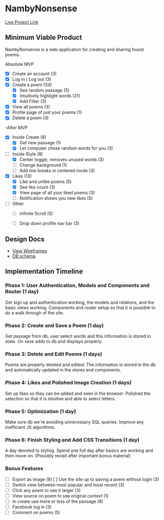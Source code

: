 # NambyNonsense


[Live Project Link][heroku]

[heroku]: https://nambynonsense.herokuapp.com/

## Minimum Viable Product

NambyNonsense is a web application for creating and sharing found poems.

<!-- This is a Markdown checklist. Use it to keep track of your progress! -->
Absolute MVP
- [x] Create an account (3)
- [x] Log in / Log out (3)
- [x] Create a poem (34)
  - [x] See random passage (5)
  - [x] Intuitively highlight words (21)
  - [x] Add Filter (3)
- [x] View all poems (3)
- [x] Profile page of just your poems (1)
- [x] Delete a poem (3)

-After MVP
- [x] Inside Create (8)
  - [x] Get new passage (1)
  - [x] Let computer chose random words for you (3)

- [ ] Inside Style (8)
  - [x] Center toggle, removes unused words (3)
  - [ ] Change background (1)
  - [ ] Add line breaks in centered mode (3)

- [x] Likes (13)
  - [x] Like and unlike poems (5)
  - [x] See like count (3)
  - [x] View page of all your liked poems (3)
  - [ ] Notification shows you new likes (5)

- [ ] Other
  - [ ] Infinite Scroll (5)
  - [ ] Drop down profile nav bar (3)


## Design Docs
* [View Wireframes][view]
* [DB schema][schema]

[view]: ./docs/views.md
[schema]: ./docs/schema.md

## Implementation Timeline

### Phase 1: User Authentication, Models and Components and Router (1 day)
Get sign up and authentication working, the models and relations, and the basic views working. Components and router setup so that it is possible to do a walk through of the site.

### Phase 2: Create and Save a Poem (1 day)
Get passage from db, user select words and this information is stored in state. On save adds to db and displays properly.

### Phase 3: Delete and Edit Poems (1 days)
Poems are properly deleted and edited. The information is stored in the db and automatically updated in the stores and components.

### Phase 4: Likes and Polished Image Creation (1 days)
Set up likes so they can be added and seen in the browser. Polished the selection so that it is intuitive and able to select letters.

### Phase 5: Optimization (1 day)
Make sure db we're avoiding unnecessary SQL queries. Improve any inefficient JS algorithms.

### Phase 6: Finish Styling and Add CSS Transitions (1 day)
A day devoted to styling. Spend one full day after basics are working and then move on. (Possibly revisit after important bonus material)


### Bonus Features
- [ ] Export as image (8)
  [ ] Use the site up to saving a poem without login (3)
- [ ] Switch view between most popular and most recent (3)
- [ ] Click any poem to see it larger (3)
- [ ] View source on poem to see original context (1)
- [ ] In create use more or less of the passage (8)
- [ ] Facebook log in (3)
- [ ] Comment on poems (5)
